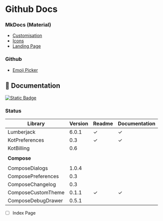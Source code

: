 # Github Docs

### MkDocs (Material)

* [Customisation](https://squidfunk.github.io/mkdocs-material/setup/)
* [Icons](https://squidfunk.github.io/mkdocs-material/reference/icons-emojis/?h=icons)
* [Landing Page](https://github.com/squidfunk/mkdocs-material/issues/1996)

### Github

* [Emoji Picker](https://github-emoji-picker.rickstaa.dev/)

## :book: Documentation

[![Static Badge](https://img.shields.io/badge/Open%20Github%20Docs-lightgreen?style=for-the-badge&logo=github&logoColor=black)](https://mflisar.github.io/github-docs/)

### Status

|Library|Version|Readme|Documentation|
|-|-|-|-|
| Lumberjack      | 6.0.1 | ✓ | ✓ |
| KotPreferences  | 0.3   | ✓ | ✓ |
| KotBilling      | 0.6   |   |   |
||||
| **Compose** |||
||||
| ComposeDialogs        | 1.0.4 |   |   |
| ComposePreferences    | 0.3   |   |   |
| ComposeChangelog      | 0.3   |   |   |
| ComposeCustomTheme    | 0.1.1 | ✓ | ✓ |
| ComposeDebugDrawer    | 0.5.1 |   |   |

- [ ] Index Page